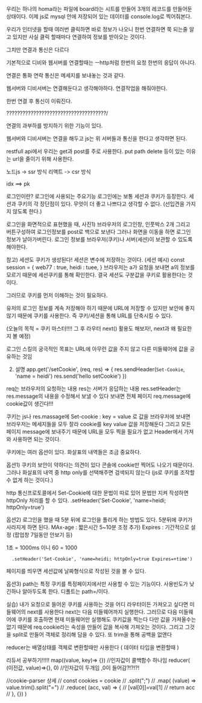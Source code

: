 우리는 하나의 homa라는 파일에 board라는 시트를 만들어 3개의 레코드를 만들어둔 상태이다.
이제 js로 mysql 안에 저장되어 있는 데이터를 console.log로 찍어줘본다.



우리가 인터넷을 할때 여러번 클릭하면 바로 정보가 나오니 한번 연결하면 쭉 되는줄 알고 있지만 사실 클릭 할때마다 연결하여 정보를 받아오는 것이다.

그치만 연결과 통신은 다르다

기본적으로 디비와 웹서버를 연결할때는 ㅡhttp처럼 한번의 요청 한번의 응답이 아니다.

연결은 통화 연락
통신은 메세지를 보내놓는 것과 같다.

웹서버와 디비서버는 연결해둔다고 생각해야하다.
연결작업을 해줘야한다.

한번 연결 후 통신이 이뤄진다.


?????????????????????????????????????/




연결의 과부하를 방지하기 위한 기능이 있다.

웹서버와 디비서버는 연결을 해두고
js는 위 서버들과 통신을 한다고 생각하면 된다.




restfull api에서 우리는 get과 post를 주로 사용한다.
put path delete 등이 있는 이유는 url을 줄이기 위해 사용한다.

노드js -> ssr 방식
리액트 -> csr 방식

idx ==> pk


로그인이란?
로그인에 사용되는 주요기능
로그인에는 보통 세션과 쿠키가 등장한다.
세션과 쿠키의 각 장단점이 있다. 무엇이 더 좋고 나쁘다고 생각할 수 없다.
(선입견을 가지지 않도록 한다.)

로그인을 화면적으로 표현했을 때,
사진1)
브라우저의 로그인창, 인풋박스 2개 그리고 버튼구성하여
로그인정보를 post로 백으로 보낸다
그러나 화면을 이동을 하면
로그인 정보가 날아가버린다.
로그인 정보를 브라우저(쿠키)나 서버(세션)이 보관할 수 있도록 해야한다.

참고) 세션도 쿠키가 생성된다!
  세션은 변수에 저장하는 것이다.
  (세션 예시)
  const session = {
    web77 : true,
    heidi : tuee,
  }
  브라우저는 a가 요청을 보내면 a의 정보를 모르기 때문에
  세션쿠키를 통해 확인한다.
  결국 세션도 구분값을 쿠키로 활용한다는 것이다.

그러므로 쿠키를 먼저 이해하는 것이 필요하다.


유저의 로그인 정보를 계속 저장해야 하기 때문에 URL에 저장할 수 있지만 보안에 좋지 않기 때문에
쿠키를 사용한다. 즉 쿠키/세션을 통해 URL를 단축시킬 수 있다.


(오늘의 목적 = 쿠키 마스터!!!! 그 후 라우터 next() 활용도 해보자!, next과 왜 필요한지 볼 예정)

로그인 스킬의 궁극적인 목표는 URL에 아무런 값을 주지 않고 다른 미들웨어에 값을 공유하는 것임


2) 설명
app.get('/setCookie', (req, res) => {
  res.sendHeader(`Set-Cookie`, 'name = heidi')
  res.send('hello setCookie')
})

req는 브라우저의 요청하는 내용
res는 서버가 응답하는 내용
res.setHeader는 res.message의 내용을 수정해서 보낼 수 있다
보내면
전체 페이지 req.message에 cookie값이 생긴다!!!

쿠키는 js나 res.massage에
Set-cookie : key = value 로 값을 브라우저에 보내면
브라우저는 메세지들을 모두 잘라 cookie를 key value 값을 저장해둔다 그리고 모든 페이지 message에 보내주기 때문에
URL을 모두 찍을 필요가 없고
Header에서 가져와 사용하면 되는 것이다.


쿠키에는 여러 옵션이 있다.
화살표의 내역들은 조금 중요하다.

옵션1)
  쿠키의 보안이 약하다는 의견이 있다
  콘솔에 cookie만 찍어도 나오기 때문이다.
  그러나 화살표의 내역 중 http only를 선택해주면 검색되지 않는다
  (js로 쿠키를 조작할 수 없게 하는 것이다.)

  http 통신프로토콜에서
  Set-Cookie에 대한 문법이 따로 있어 문법만 지켜 작성하면
  httpOnly 처리를 할 수 있다.
      .setHeader('Set-Cookie', 'name=heidi; httpOnly=true')

옵션2)
  로그인을 했을 때 5분 뒤에 로그인을 풀리게 하는 방법도 있다.
  5분뒤에 쿠키가 사라지게 하면 된다.
  MAx-age : 짧은시간 5~10분 조정
  추가) Expires : 기간적으로 설정 (팝업창 7일동안 안보기 등)

  1초 = 1000ms 이니
  60 = 1000

      .setHeader('Set-Cookie', 'name=heidi; httpOnly=true Expires=+time')
  페이지를 띄우면 세션값에 날짜형식으로 작성된 것을 볼 수 있다.

옵션3)
  path는 특정 쿠키를 특정페이지에서만 사용할 수 있는 기능이다.
  사용빈도가 낮긴하나 알아두도록 한다.
  디폴트는 path=/이다.


실습)
내가 요청으로 들어온 쿠키를 사용하는 것을 어디 라우터이든 가져오고 싶다면
미들웨어의 next를 사용한다
next는 다음 미들웨어까지 실행한다. 그러므로 다음 미들웨어에 쿠키를 호출하면 현재 미들웨어만 실행해도 쿠키값을 찍는다
다만 값을 가져올수는 없기 때문에 req.cookie라는 속성을 만들어 값을 복사해 가져오는 것이다.
그리고 그것을 split로 만들어 객체로 정리해 담을 수 있다.
또 trim을 통해 공백을 없앤다



reducer는 배열상태를 객체로 변환할때만 사용한다 ( 데이터 타입을 변환할때 )

리듀서 공부하기!!!!!
map((value, key)=> {})   //인자값이 콜백함수 하나임
reducer( (이전값, value)=>{}, 0) //인자값이 두개임 ,0이 들어감?!?!?!

  //cookie-parser 상세
  // const cookies = cookie
  //                 .split(";")
  //                 .map( (value) => value.trim().split("=")
  //                 .reduce( (acc, val) => {
  //                   [val[0]]=val[1]
  //                   return acc
  //                 }, {}) )

